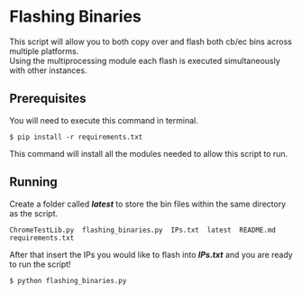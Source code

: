 # Flashing Binaries

This script will allow you to both copy over and flash both cb/ec bins across multiple platforms.<br>Using the multiprocessing module each flash is executed simultaneously with other instances. 


## Prerequisites

You will need to execute this command in terminal. 

```
$ pip install -r requirements.txt
```

This command will install all the modules needed to allow this script to run.


## Running

Create a folder called *__latest__* to store the bin files within the same directory as the script.

```
ChromeTestLib.py  flashing_binaries.py  IPs.txt  latest  README.md  requirements.txt
```

After that insert the IPs you would like to flash into *__IPs.txt__* and you are ready to run the script!

```
$ python flashing_binaries.py
```




